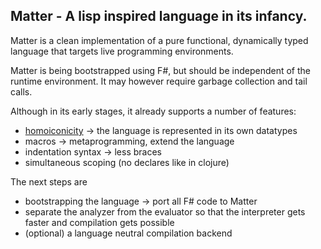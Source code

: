 ## Matter - A lisp inspired language in its infancy.

Matter is a clean implementation of a pure functional, dynamically typed language that targets live programming environments.

Matter is being bootstrapped using F#, but should be independent of the runtime environment. It may however require garbage collection and tail calls.

Although in its early stages, it already supports a number of features:

- [homoiconicity](https://en.wikipedia.org/wiki/Homoiconicity) -> the language is represented in its own datatypes
- macros -> metaprogramming, extend the language
- indentation syntax -> less braces
- simultaneous scoping (no declares like in clojure)

The next steps are

- bootstrapping the language -> port all F# code to Matter
- separate the analyzer from the evaluator so that the interpreter gets faster and compilation gets possible
- (optional) a language neutral compilation backend
